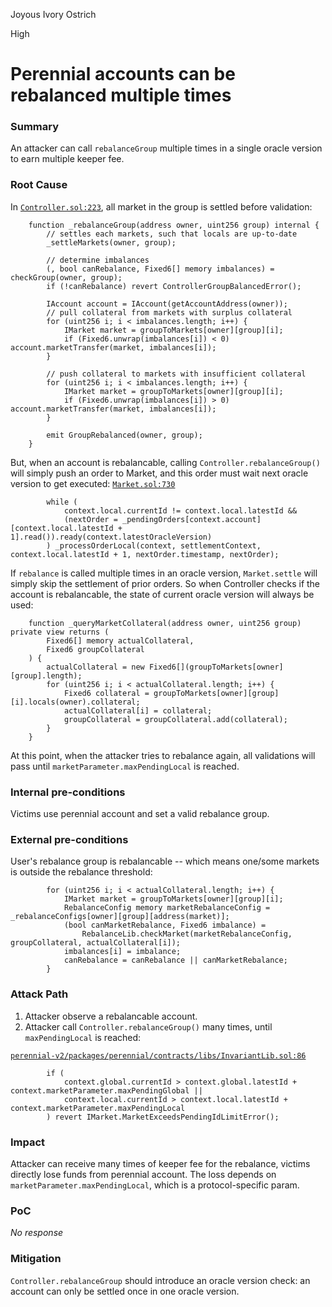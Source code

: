Joyous Ivory Ostrich

High

# Perennial accounts can be rebalanced multiple times

### Summary

An attacker can call `rebalanceGroup` multiple times in a single oracle version to earn multiple keeper fee.

### Root Cause

 In [`Controller.sol:223`](https://github.com/sherlock-audit/2024-08-perennial-v2-update-3/blob/main/perennial-v2/packages/perennial-account/contracts/Controller.sol#L223), all market in the group is settled before validation:
```solidity
    function _rebalanceGroup(address owner, uint256 group) internal {
        // settles each markets, such that locals are up-to-date
        _settleMarkets(owner, group);

        // determine imbalances
        (, bool canRebalance, Fixed6[] memory imbalances) = checkGroup(owner, group);
        if (!canRebalance) revert ControllerGroupBalancedError();

        IAccount account = IAccount(getAccountAddress(owner));
        // pull collateral from markets with surplus collateral
        for (uint256 i; i < imbalances.length; i++) {
            IMarket market = groupToMarkets[owner][group][i];
            if (Fixed6.unwrap(imbalances[i]) < 0) account.marketTransfer(market, imbalances[i]);
        }

        // push collateral to markets with insufficient collateral
        for (uint256 i; i < imbalances.length; i++) {
            IMarket market = groupToMarkets[owner][group][i];
            if (Fixed6.unwrap(imbalances[i]) > 0) account.marketTransfer(market, imbalances[i]);
        }

        emit GroupRebalanced(owner, group);
    }
```

But, when an account is rebalancable, calling `Controller.rebalanceGroup()` will simply push an order to Market, and this order must wait next oracle version to get executed:
[`Market.sol:730`](https://github.com/sherlock-audit/2024-08-perennial-v2-update-3/blob/main/perennial-v2/packages/perennial/contracts/Market.sol#L730)
```solidity
        while (
            context.local.currentId != context.local.latestId &&
            (nextOrder = _pendingOrders[context.account][context.local.latestId + 1].read()).ready(context.latestOracleVersion)
        ) _processOrderLocal(context, settlementContext, context.local.latestId + 1, nextOrder.timestamp, nextOrder);
```
If `rebalance` is called multiple times in an oracle version, `Market.settle` will simply skip the settlement of prior orders. So when Controller checks if the account is rebalancable, the state of current oracle version will always be used:
```solidity
    function _queryMarketCollateral(address owner, uint256 group) private view returns (
        Fixed6[] memory actualCollateral,
        Fixed6 groupCollateral
    ) {
        actualCollateral = new Fixed6[](groupToMarkets[owner][group].length);
        for (uint256 i; i < actualCollateral.length; i++) {
            Fixed6 collateral = groupToMarkets[owner][group][i].locals(owner).collateral;
            actualCollateral[i] = collateral;
            groupCollateral = groupCollateral.add(collateral);
        }
    }
```
At this point, when the attacker tries to rebalance again, all validations will pass until `marketParameter.maxPendingLocal` is reached.



### Internal pre-conditions

Victims use perennial account and set a valid rebalance group.

### External pre-conditions

User's rebalance group is rebalancable -- which means one/some markets is outside the rebalance threshold:

```solidity
        for (uint256 i; i < actualCollateral.length; i++) {
            IMarket market = groupToMarkets[owner][group][i];
            RebalanceConfig memory marketRebalanceConfig = _rebalanceConfigs[owner][group][address(market)];
            (bool canMarketRebalance, Fixed6 imbalance) =
                RebalanceLib.checkMarket(marketRebalanceConfig, groupCollateral, actualCollateral[i]);
            imbalances[i] = imbalance;
            canRebalance = canRebalance || canMarketRebalance;
        }
```

### Attack Path

1. Attacker observe a rebalancable account.
2. Attacker call `Controller.rebalanceGroup()` many times, until `maxPendingLocal` is reached:

[`perennial-v2/packages/perennial/contracts/libs/InvariantLib.sol:86`](https://github.com/sherlock-audit/2024-08-perennial-v2-update-3/blob/main/perennial-v2/packages/perennial/contracts/libs/InvariantLib.sol#L86)

```solidity
        if (
            context.global.currentId > context.global.latestId + context.marketParameter.maxPendingGlobal ||
            context.local.currentId > context.local.latestId + context.marketParameter.maxPendingLocal
        ) revert IMarket.MarketExceedsPendingIdLimitError();
```

### Impact

Attacker can receive many times of keeper fee for the rebalance, victims directly lose funds from perennial account. The loss depends on `marketParameter.maxPendingLocal`, which is a protocol-specific param.

### PoC

_No response_

### Mitigation

`Controller.rebalanceGroup` should introduce an oracle version check: an account can only be settled once in one oracle version.